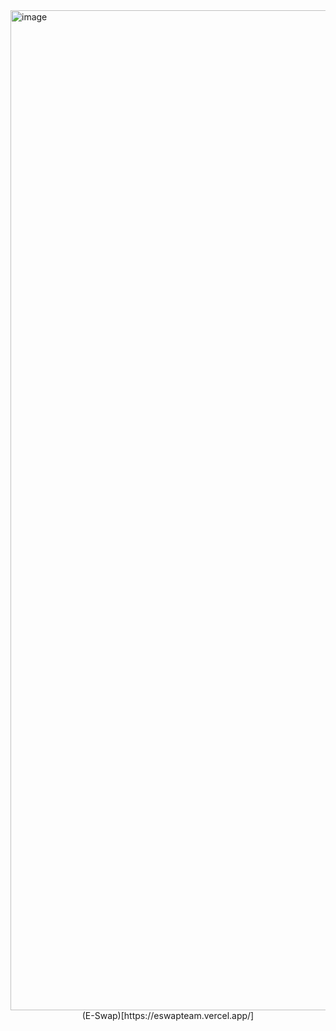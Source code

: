 <img width="2560" height="1600" alt="image" src="https://github.com/user-attachments/assets/9a9b6777-9007-4961-ab79-2a778ec801d8" />
<div align="center">(E-Swap)[https://eswapteam.vercel.app/]</div>
